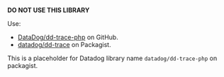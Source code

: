 **DO NOT USE THIS LIBRARY**

Use:
- [DataDog/dd-trace-php](https://github.com/DataDog/dd-trace-php) on GitHub.
- [datadog/dd-trace](https://packagist.org/packages/datadog/dd-trace) on Packagist.

This is a placeholder for Datadog library name `datadog/dd-trace-php` on packagist.

